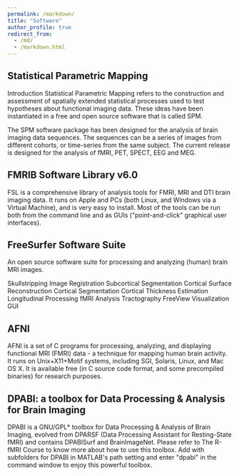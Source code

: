 ```yaml
---
permalink: /markdown/
title: "Software"
author_profile: true
redirect_from:
  - /md/
  - /markdown.html
---
```


## Statistical Parametric Mapping

Introduction
Statistical Parametric Mapping refers to the construction and assessment of spatially extended statistical processes used to test hypotheses about functional imaging data. These ideas have been instantiated in a free and open source software that is called SPM.

The SPM software package has been designed for the analysis of brain imaging data sequences. The sequences can be a series of images from different cohorts, or time-series from the same subject. The current release is designed for the analysis of fMRI, PET, SPECT, EEG and MEG.

## FMRIB Software Library v6.0

FSL is a comprehensive library of analysis tools for FMRI, MRI and DTI brain imaging data. It runs on Apple and PCs (both Linux, and Windows via a Virtual Machine), and is very easy to install. Most of the tools can be run both from the command line and as GUIs ("point-and-click" graphical user interfaces). 

## FreeSurfer Software Suite
An open source software suite for processing and analyzing (human) brain MRI images.

Skullstripping
Image Registration
Subcortical Segmentation
Cortical Surface Reconstruction
Cortical Segmentation
Cortical Thickness Estimation
Longitudinal Processing
fMRI Analysis
Tractography
FreeView Visualization GUI

## AFNI
AFNI is a set of C programs for processing, analyzing, and displaying functional MRI (FMRI) data - a technique for mapping human brain activity. It runs on Unix+X11+Motif systems, including SGI, Solaris, Linux, and Mac OS X. It is available free (in C source code format, and some precompiled binaries) for research purposes.

## DPABI: a toolbox for Data Processing & Analysis for Brain Imaging
DPABI is a GNU/GPL* toolbox for Data Processing & Analysis of Brain Imaging, evolved from DPARSF (Data Processing Assistant for Resting-State fMRI) and contains DPABISurf and BrainImageNet. Please refer to The R-fMRI Course to know more about how to use this toolbox. Add with subfolders for DPABI in MATLAB's path setting and enter "dpabi" in the command window to enjoy this powerful toolbox.


